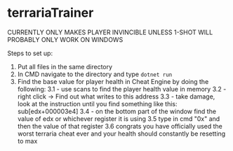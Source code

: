 # terrariaTrainer

CURRENTLY ONLY MAKES PLAYER INVINCIBLE UNLESS 1-SHOT
WILL PROBABLY ONLY WORK ON WINDOWS

Steps to set up:

1. Put all files in the same directory
2. In CMD navigate to the directory and type `dotnet run`
3. Find the base value for player health in Cheat Engine by doing the following:
3.1 - use scans to find the player health value in memory
3.2 - right click -> Find out what writes to this address
3.3 - take damage, look at the instruction until you find something like this: sub[edx+000003e4]
3.4 - on the bottom part of the window find the value of edx or whichever register it is using
3.5 type in cmd "0x" and then the value of that register
3.6 congrats you have officially used the worst terraria cheat ever and your health should constantly be resetting to max

